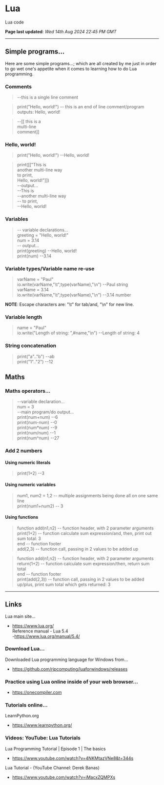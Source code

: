 # Lua
Lua code

**Page last updated**: *Wed 14th Aug 2024 22:45 PM GMT*

-----

## Simple programs...

Here are some simple programs...; which are all created by me just in order to go wet one's appetite when it comes to learning how to do Lua programming.  

### Comments

> --this is a single line comment  

> print("Hello, world!") -- this is an end of line comment/program outputs: Hello, world!  

> --[[ this is a  
>      multi-line   
>      comment]]  

### Hello, world!

> print("Hello, world!") --Hello, world!   

> print([["This is   
> another multi-line way   
> to print,  
> Hello, world!"]])   
> --output...  
> --This is  
> --another multi-line way  
> -- to print,  
> --Hello, world!  

### Variables

> -- variable declarations...  
> greeting = "Hello, world!"  
> num = 3.14  
> -- output...  
> print(greeting)  --Hello, world!  
> print(num)       --3.14   

### Variable types/Variable name re-use

> varName = "Paul"  
> io.write(varName,"\t",type(varName),"\n")  --Paul string  
> varName = 3.14  
> io.write(varName,"\t",type(varName),"\n")  --3.14 number  
 
**NOTE**: Escape characters are: "\t" for tab/and, "\n" for new line.     

### Variable length

> name = "Paul"  
> io.write("Length of string: ",#name,"\n")  --Length of string: 4  

### String concatenation

> print("a".."b")  --ab  
> print("1".."2")  --12  

## Maths

### Maths operators...

> --variable declaration...  
> num = 3  
> --main program/do output...  
> print(num+num)  --6  
> print(num-num)  --0  
> print(num*num)  --9  
> print(num/num)  --1  
> print(num^num)  --27   

### Add 2 numbers

#### Using numeric literals

> print(1+2) --3  

#### Using numeric variables

> num1, num2 = 1,2 -- multiple assignments being done all on one same line    
> print(num1+num2) -- 3  

#### Using functions

> function add(n1,n2) -- function header, with 2 parameter arguments   
>  print(1+2)         -- function calculate sum expression/and, then, print out sum total: 3   
> end                 -- function footer   
> add(2,3)            -- function call, passing in 2 values to be added up      

> function add(n1,n2) -- function header, with 2 parameter arguments    
> return(1+2)         -- function calculate sum expression/then, return sum total    
> end                 -- function footer  
> print(add(2,3))     -- function call, passing in 2 values to be added up/plus, print sum total which gets returned: 3       

-----

## Links

Lua main site...  
- https://www.lua.org/  
Reference manual - Lua 5.4   
-https://www.lua.org/manual/5.4/


### Download Lua...

Downloaded Lua programming language for Windows from...  
- https://github.com/rjpcomputing/luaforwindows/releases  

### Practice using Lua online inside of your web browser...

- https://onecompiler.com

### Tutorials online...

LearnPython.org  
- https://www.learnpython.org/  

### Videos: YouTube: Lua Tutorials

Lua Programming Tutorial | Episode 1 | The basics  
- https://www.youtube.com/watch?v=4NKMtazVNe8&t=344s   

Lua Tutorial - (YouTube Channel: Derek Banas)  
- https://www.youtube.com/watch?v=iMacxZQMPXs   



